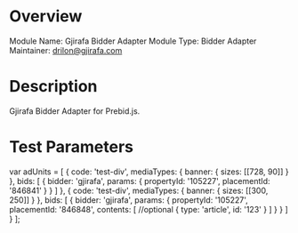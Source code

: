 # Overview
Module Name: Gjirafa Bidder Adapter Module 
Type: Bidder Adapter 
Maintainer: drilon@gjirafa.com

# Description
Gjirafa Bidder Adapter for Prebid.js.

# Test Parameters
var adUnits = [
    {
        code: 'test-div',
        mediaTypes: {
            banner: {
                sizes: [[728, 90]]
            }
        },
        bids: [
            {
                 bidder: 'gjirafa',
                 params: {
                    propertyId: '105227',
                    placementId: '846841'
                }
            }
        ]
    },
    {
        code: 'test-div',
        mediaTypes: {
            banner: {
                sizes: [[300, 250]]
            }
        },
        bids: [
            {
                 bidder: 'gjirafa',
                 params: {
                    propertyId: '105227',
                    placementId: '846848',
                    contents: [ //optional
                        { 
                            type: 'article',
                            id: '123'
                        }
                    ]
                }
            }
        ]
    }
];
